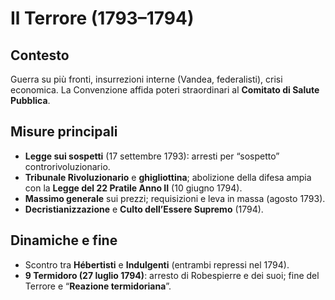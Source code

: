 # Il Terrore (1793–1794)

## Contesto
Guerra su più fronti, insurrezioni interne (Vandea, federalisti), crisi economica. La Convenzione affida poteri straordinari al **Comitato di Salute Pubblica**.

## Misure principali
- **Legge sui sospetti** (17 settembre 1793): arresti per “sospetto” controrivoluzionario.
- **Tribunale Rivoluzionario** e **ghigliottina**; abolizione della difesa ampia con la **Legge del 22 Pratile Anno II** (10 giugno 1794).
- **Massimo generale** sui prezzi; requisizioni e leva in massa (agosto 1793).
- **Decristianizzazione** e **Culto dell’Essere Supremo** (1794).

## Dinamiche e fine
- Scontro tra **Hébertisti** e **Indulgenti** (entrambi repressi nel 1794).
- **9 Termidoro (27 luglio 1794)**: arresto di Robespierre e dei suoi; fine del Terrore e “**Reazione termidoriana**”.
